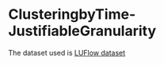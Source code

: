 # ClusteringbyTime-JustifiableGranularity

The dataset used is [LUFlow dataset](https://www.kaggle.com/datasets/mryanm/luflow-network-intrusion-detection-data-set)
